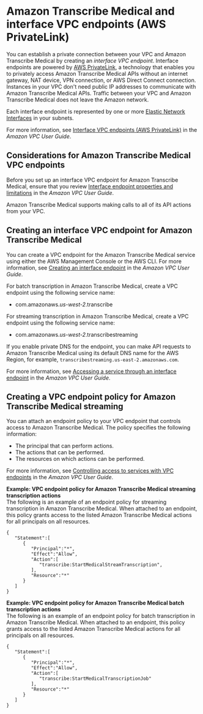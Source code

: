 # Amazon Transcribe Medical and interface VPC endpoints \(AWS PrivateLink\)<a name="med-vpc-interface-endpoints"></a>

You can establish a private connection between your VPC and Amazon Transcribe Medical by creating an *interface VPC endpoint*\. Interface endpoints are powered by [AWS PrivateLink](http://aws.amazon.com/privatelink), a technology that enables you to privately access Amazon Transcribe Medical APIs without an internet gateway, NAT device, VPN connection, or AWS Direct Connect connection\. Instances in your VPC don't need public IP addresses to communicate with Amazon Transcribe Medical APIs\. Traffic between your VPC and Amazon Transcribe Medical does not leave the Amazon network\. 

Each interface endpoint is represented by one or more [Elastic Network Interfaces](https://docs.aws.amazon.com/AWSEC2/latest/UserGuide/using-eni.html) in your subnets\. 

For more information, see [Interface VPC endpoints \(AWS PrivateLink\)](https://docs.aws.amazon.com/vpc/latest/userguide/vpce-interface.html) in the *Amazon VPC User Guide*\. 

## Considerations for Amazon Transcribe Medical VPC endpoints<a name="med-vpc-endpoint-considerations"></a>

Before you set up an interface VPC endpoint for Amazon Transcribe Medical, ensure that you review [Interface endpoint properties and limitations](https://docs.aws.amazon.com/vpc/latest/userguide/vpce-interface.html#vpce-interface-limitations) in the *Amazon VPC User Guide*\. 

Amazon Transcribe Medical supports making calls to all of its API actions from your VPC\. 

## Creating an interface VPC endpoint for Amazon Transcribe Medical<a name="med-vpc-endpoint-create"></a>

You can create a VPC endpoint for the Amazon Transcribe Medical service using either the AWS Management Console or the AWS CLI\. For more information, see [Creating an interface endpoint](https://docs.aws.amazon.com/vpc/latest/userguide/vpce-interface.html#create-interface-endpoint) in the *Amazon VPC User Guide*\.

For batch transcription in Amazon Transcribe Medical, create a VPC endpoint using the following service name: 
+ com\.amazonaws\.*us\-west\-2*\.transcribe 

For streaming transcription in Amazon Transcribe Medical, create a VPC endpoint using the following service name: 
+ com\.amazonaws\.*us\-west\-2*\.transcribestreaming 

If you enable private DNS for the endpoint, you can make API requests to Amazon Transcribe Medical using its default DNS name for the AWS Region, for example, `transcribestreaming.us-east-2.amazonaws.com`\. 

For more information, see [Accessing a service through an interface endpoint](https://docs.aws.amazon.com/vpc/latest/userguide/vpce-interface.html#access-service-though-endpoint) in the *Amazon VPC User Guide*\.

## Creating a VPC endpoint policy for Amazon Transcribe Medical streaming<a name="med-vpc-endpoint-policy"></a>

You can attach an endpoint policy to your VPC endpoint that controls access to Amazon Transcribe Medical\. The policy specifies the following information:
+ The principal that can perform actions\.
+ The actions that can be performed\.
+ The resources on which actions can be performed\.

For more information, see [Controlling access to services with VPC endpoints](https://docs.aws.amazon.com/vpc/latest/userguide/vpc-endpoints-access.html) in the *Amazon VPC User Guide*\. 

**Example: VPC endpoint policy for Amazon Transcribe Medical streaming transcription actions**  
The following is an example of an endpoint policy for streaming transcription in Amazon Transcribe Medical\. When attached to an endpoint, this policy grants access to the listed Amazon Transcribe Medical actions for all principals on all resources\.

```
{
   "Statement":[
      {
         "Principal":"*",
         "Effect":"Allow",
         "Action":[
            "transcribe:StartMedicalStreamTranscription",
         ],
         "Resource":"*"
      }
   ]
}
```

**Example: VPC endpoint policy for Amazon Transcribe Medical batch transcription actions**  
The following is an example of an endpoint policy for batch transcription in Amazon Transcribe Medical\. When attached to an endpoint, this policy grants access to the listed Amazon Transcribe Medical actions for all principals on all resources\.

```
{
   "Statement":[
      {
         "Principal":"*",
         "Effect":"Allow",
         "Action":[
            "transcribe:StartMedicalTranscriptionJob"
         ],
         "Resource":"*"
      }
   ]
}
```